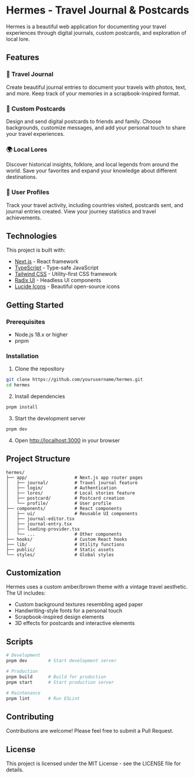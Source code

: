 # Hermes - Travel Journal & Postcards

Hermes is a beautiful web application for documenting your travel experiences through digital journals, custom postcards, and exploration of local lore.

## Features

### 📔 Travel Journal
Create beautiful journal entries to document your travels with photos, text, and more. Keep track of your memories in a scrapbook-inspired format.

### 📮 Custom Postcards
Design and send digital postcards to friends and family. Choose backgrounds, customize messages, and add your personal touch to share your travel experiences.

### 🌍 Local Lores
Discover historical insights, folklore, and local legends from around the world. Save your favorites and expand your knowledge about different destinations.

### 👤 User Profiles
Track your travel activity, including countries visited, postcards sent, and journal entries created. View your journey statistics and travel achievements.

## Technologies

This project is built with:

- [Next.js](https://nextjs.org/) - React framework
- [TypeScript](https://www.typescriptlang.org/) - Type-safe JavaScript
- [Tailwind CSS](https://tailwindcss.com/) - Utility-first CSS framework
- [Radix UI](https://www.radix-ui.com/) - Headless UI components
- [Lucide Icons](https://lucide.dev/) - Beautiful open-source icons

## Getting Started

### Prerequisites

- Node.js 18.x or higher
- pnpm

### Installation

1. Clone the repository
```sh
git clone https://github.com/yourusername/hermes.git
cd hermes
```

2. Install dependencies
```sh
pnpm install
```

3. Start the development server
```sh
pnpm dev
```

4. Open [http://localhost:3000](http://localhost:3000) in your browser

## Project Structure

```
hermes/
├── app/                  # Next.js app router pages
│   ├── journal/          # Travel journal feature
│   ├── login/            # Authentication
│   ├── lores/            # Local stories feature
│   ├── postcard/         # Postcard creation
│   └── profile/          # User profile
├── components/           # React components
│   ├── ui/               # Reusable UI components
│   ├── journal-editor.tsx
│   ├── journal-entry.tsx
│   ├── loading-provider.tsx
│   └── ...               # Other components
├── hooks/                # Custom React hooks
├── lib/                  # Utility functions
├── public/               # Static assets
└── styles/               # Global styles
```

## Customization

Hermes uses a custom amber/brown theme with a vintage travel aesthetic. The UI includes:

- Custom background textures resembling aged paper
- Handwriting-style fonts for a personal touch
- Scrapbook-inspired design elements
- 3D effects for postcards and interactive elements

## Scripts

```sh
# Development
pnpm dev        # Start development server

# Production
pnpm build      # Build for production
pnpm start      # Start production server

# Maintenance
pnpm lint       # Run ESLint
```

## Contributing

Contributions are welcome! Please feel free to submit a Pull Request.

## License

This project is licensed under the MIT License - see the LICENSE file for details.